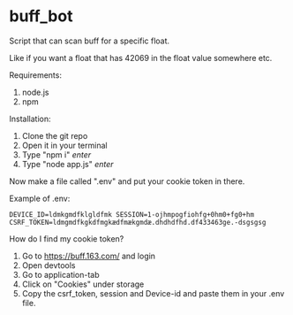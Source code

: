 # buff_bot
Script that can scan buff for a specific float.

Like if you want a float that has 42069 in the float value somewhere etc.

Requirements:

1. node.js
2. npm

Installation:

1. Clone the git repo
2. Open it in your terminal
3. Type "npm i" *enter*
4. Type "node app.js" *enter*

Now make a file called ".env" and put your cookie token in there.

Example of .env:

`DEVICE_ID=ldmkgmdfklgldfmk
SESSION=1-ojhmpogfiohfg+0hm0+fg0+hm
CSRF_TOKEN=ldmgmdfkgkdfmgkædfmækgmdæ.dhdhdfhd.df433463ge.-dsgsgsg`

How do I find my cookie token?

1. Go to https://buff.163.com/ and login
2. Open devtools
3. Go to application-tab
5. Click on "Cookies" under storage
6. Copy the csrf_token, session and Device-id and paste them in your .env file.

